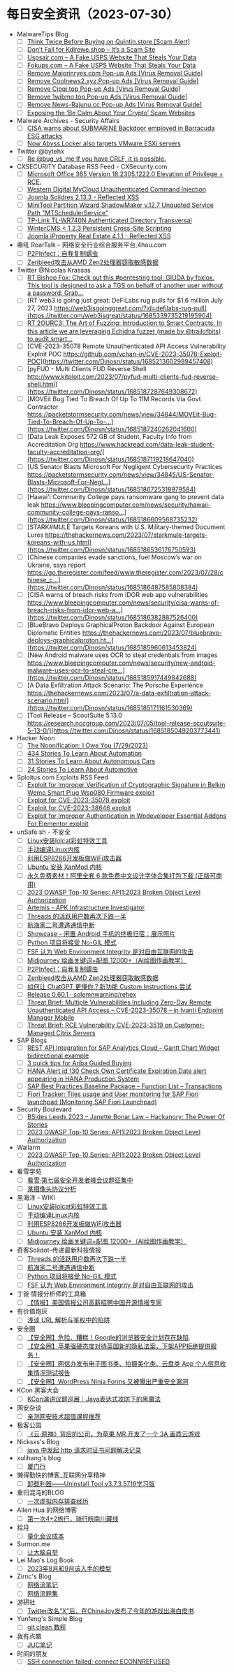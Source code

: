 # 每日安全资讯（2023-07-30）

- MalwareTips Blog
  - [ ] [Think Twice Before Buying on Quintin.store [Scam Alert]](https://malwaretips.com/blogs/quintin-store/)
  - [ ] [Don’t Fall for Kdlrewe.shop – It’s a Scam Site](https://malwaretips.com/blogs/kdlrewe-shop/)
  - [ ] [Uspsair.com – A Fake USPS Website That Steals Your Data](https://malwaretips.com/blogs/uspsair-com/)
  - [ ] [Fokups.com – A Fake USPS Website That Steals Your Data](https://malwaretips.com/blogs/fokups-com/)
  - [ ] [Remove Majorinryes.com Pop-up Ads [Virus Removal Guide]](https://malwaretips.com/blogs/remove-majorinryes-com/)
  - [ ] [Remove Coolnews2.xyz Pop-up Ads [Virus Removal Guide]](https://malwaretips.com/blogs/remove-coolnews2-xyz/)
  - [ ] [Remove Cjpqi.top Pop-up Ads [Virus Removal Guide]](https://malwaretips.com/blogs/remove-cjpqi-top/)
  - [ ] [Remove 1wibmo.top Pop-up Ads [Virus Removal Guide]](https://malwaretips.com/blogs/1wibmo-top/)
  - [ ] [Remove News-Rajunu.cc Pop-up Ads [Virus Removal Guide]](https://malwaretips.com/blogs/remove-news-rajunu-cc-pop-up-ads-virus-removal-guide/)
  - [ ] [Exposing the ‘Be Calm About Your Crypto’ Scam Websites](https://malwaretips.com/blogs/exposing-the-be-calm-about-your-crypto-scam-websites/)
- Malware Archives - Security Affairs
  - [ ] [CISA warns about SUBMARINE Backdoor employed in Barracuda ESG attacks](https://securityaffairs.com/148942/malware/submarine-backdoor-barracuda-esg-attacks.html)
  - [ ] [Now Abyss Locker also targets VMware ESXi servers](https://securityaffairs.com/148933/malware/abyss-locker-vmware-esxi.html)
- Twitter @bytehx
  - [ ] [Re @bug_vs_me If you have CRLF, it is possible.](https://twitter.com/bytehx343/status/1685228028463591424)
- CXSECURITY Database RSS Feed - CXSecurity.com
  - [ ] [Microsoft Office 365 Version 18.2305.1222.0 Elevation of Privilege + RCE.](https://cxsecurity.com/issue/WLB-2023070082)
  - [ ] [Western Digital MyCloud Unauthenticated Command Injection](https://cxsecurity.com/issue/WLB-2023070081)
  - [ ] [Joomla Solidres 2.13.3 - Reflected XSS](https://cxsecurity.com/issue/WLB-2023070080)
  - [ ] [MiniTool Partition Wizard ShadowMaker v.12.7 Unquoted Service Path "MTSchedulerService"](https://cxsecurity.com/issue/WLB-2023070079)
  - [ ] [TP-Link TL-WR740N Authenticated Directory Transversal](https://cxsecurity.com/issue/WLB-2023070078)
  - [ ] [WinterCMS <  1.2.3 Persistent Cross-Site Scripting](https://cxsecurity.com/issue/WLB-2023070077)
  - [ ] [Joomla iProperty Real Estate 4.1.1 - Reflected XSS](https://cxsecurity.com/issue/WLB-2023070076)
- 嘶吼 RoarTalk – 网络安全行业综合服务平台,4hou.com
  - [ ] [P2PInfect：自我复制蠕虫](https://www.4hou.com/posts/MKWG)
  - [ ] [Zenbleed攻击从AMD Zen2处理器窃取敏感数据](https://www.4hou.com/posts/xzLB)
- Twitter @Nicolas Krassas
  - [ ] [RT Bishop Fox: Check out this #pentesting tool: GIUDA by foxlox. This tool is designed to ask a TGS on behalf of another user without a password. Grab...](https://twitter.com/bishopfox/status/1685363563257315329)
  - [ ] [RT web3 is going just great: DeFiLabs rug pulls for $1.6 million July 27, 2023 https://web3isgoinggreat.com/?id=defilabs-rug-pull](https://twitter.com/web3isgreat/status/1685339735219195904)
  - [ ] [RT 2OURC3: The Art of Fuzzing: Introduction to Smart Contracts. In this article we are leveraging Echidna fuzzer (made by @trailofbits) to audit smart...](https://twitter.com/2ourc3/status/1685268262584565761)
  - [ ] [CVE-2023-35078 Remote Unauthenticated API Access Vulnerability Exploit POC https://github.com/vchan-in/CVE-2023-35078-Exploit-POC](https://twitter.com/Dinosn/status/1685213602989457408)
  - [ ] [pyFUD - Multi Clients FUD Reverse Shell http://www.kitploit.com/2023/07/pyfud-multi-clients-fud-reverse-shell.html](https://twitter.com/Dinosn/status/1685187287649308672)
  - [ ] [MOVEit Bug Tied To Breach Of Up To 11M Records Via Govt Contractor https://packetstormsecurity.com/news/view/34844/MOVEit-Bug-Tied-To-Breach-Of-Up-To-...](https://twitter.com/Dinosn/status/1685187240262041600)
  - [ ] [Data Leak Exposes 572 GB of Student, Faculty Info from Accreditation Org https://www.hackread.com/data-leak-student-faculty-accreditation-org/](https://twitter.com/Dinosn/status/1685187119218647040)
  - [ ] [US Senator Blasts Microsoft For Negligent Cybersecurity Practices https://packetstormsecurity.com/news/view/34845/US-Senator-Blasts-Microsoft-For-Negl...](https://twitter.com/Dinosn/status/1685186725318979584)
  - [ ] [Hawai'i Community College pays ransomware gang to prevent data leak https://www.bleepingcomputer.com/news/security/hawaii-community-college-pays-ranso...](https://twitter.com/Dinosn/status/1685186609568735232)
  - [ ] [STARK#MULE Targets Koreans with U.S. Military-themed Document Lures https://thehackernews.com/2023/07/starkmule-targets-koreans-with-us.html](https://twitter.com/Dinosn/status/1685186536176750593)
  - [ ] [Chinese companies evade sanctions, fuel Moscow’s war on Ukraine, says report https://go.theregister.com/feed/www.theregister.com/2023/07/28/chinese_c...](https://twitter.com/Dinosn/status/1685186487585808384)
  - [ ] [CISA warns of breach risks from IDOR web app vulnerabilities https://www.bleepingcomputer.com/news/security/cisa-warns-of-breach-risks-from-idor-web-a...](https://twitter.com/Dinosn/status/1685186382887526400)
  - [ ] [BlueBravo Deploys GraphicalProton Backdoor Against European Diplomatic Entities https://thehackernews.com/2023/07/bluebravo-deploys-graphicalproton.ht...](https://twitter.com/Dinosn/status/1685185960613453824)
  - [ ] [New Android malware uses OCR to steal credentials from images https://www.bleepingcomputer.com/news/security/new-android-malware-uses-ocr-to-steal-cre...](https://twitter.com/Dinosn/status/1685185917449842688)
  - [ ] [A Data Exfiltration Attack Scenario: The Porsche Experience https://thehackernews.com/2023/07/a-data-exfiltration-attack-scenario.html](https://twitter.com/Dinosn/status/1685185171161530369)
  - [ ] [Tool Release – ScoutSuite 5.13.0 https://research.nccgroup.com/2023/07/05/tool-release-scoutsuite-5-13-0/](https://twitter.com/Dinosn/status/1685185049203773441)
- Hacker Noon
  - [ ] [The Noonification: I Owe You (7/29/2023)](https://hackernoon.com/7-29-2023-noonification?source=rss)
  - [ ] [434 Stories To Learn About Automation](https://hackernoon.com/434-stories-to-learn-about-automation?source=rss)
  - [ ] [31 Stories To Learn About Autonomous Cars](https://hackernoon.com/31-stories-to-learn-about-autonomous-cars?source=rss)
  - [ ] [24 Stories To Learn About Automotive](https://hackernoon.com/24-stories-to-learn-about-automotive?source=rss)
- Sploitus.com Exploits RSS Feed
  - [ ] [Exploit for Improper Verification of Cryptographic Signature in Belkin Wemo Smart Plug Wsp080 Firmware exploit](https://sploitus.com/exploit?id=F8B23800-CE32-5184-8D5D-4854E44A4EA5&utm_source=rss&utm_medium=rss)
  - [ ] [Exploit for CVE-2023-35078 exploit](https://sploitus.com/exploit?id=28F8298C-61E8-5468-BD71-18B70A8B06EF&utm_source=rss&utm_medium=rss)
  - [ ] [Exploit for CVE-2023-38646 exploit](https://sploitus.com/exploit?id=52CED355-90EE-5E9C-BFBC-840326768B5F&utm_source=rss&utm_medium=rss)
  - [ ] [Exploit for Improper Authentication in Wpdeveloper Essential Addons For Elementor exploit](https://sploitus.com/exploit?id=9B69B35A-A2C1-5D22-8EF5-D4952E773ED1&utm_source=rss&utm_medium=rss)
- unSafe.sh - 不安全
  - [ ] [Linux安装lolcat彩虹特效工具](https://buaq.net/go-173205.html)
  - [ ] [手动编译Linux内核](https://buaq.net/go-173206.html)
  - [ ] [利用ESP8266开发板做WiFi攻击器](https://buaq.net/go-173207.html)
  - [ ] [Ubuntu 安装 XanMod 内核](https://buaq.net/go-173208.html)
  - [ ] [永久免费素材！阿里全套 6 款免费中文设计字体合集打包下载 (正版可商用)](https://buaq.net/go-173204.html)
  - [ ] [2023 OWASP Top-10 Series: API1:2023 Broken Object Level Authorization](https://buaq.net/go-173200.html)
  - [ ] [Artemis - APK Infrastructure Investigator](https://buaq.net/go-173201.html)
  - [ ] [Threads 的活跃用户数再次下跌一半](https://buaq.net/go-173197.html)
  - [ ] [航海家二号遭遇通信中断](https://buaq.net/go-173198.html)
  - [ ] [Showcase – 闲置 Android 手机的终极归宿：展示照片](https://buaq.net/go-173196.html)
  - [ ] [Python 项目将接受 No-GIL 模式](https://buaq.net/go-173199.html)
  - [ ] [FSF 认为 Web Environment Integrity 是对自由互联网的攻击](https://buaq.net/go-173195.html)
  - [ ] [Midjourney 绘画关键词+配图 12000+（AI绘图作画教学）](https://buaq.net/go-173194.html)
  - [ ] [P2PInfect：自我复制蠕虫](https://buaq.net/go-173190.html)
  - [ ] [Zenbleed攻击从AMD Zen2处理器窃取敏感数据](https://buaq.net/go-173191.html)
  - [ ] [如何让 ChatGPT 更懂你？新功能 Custom Instructions 尝试](https://buaq.net/go-173189.html)
  - [ ] [Release 0.60.1 · solemnwarning/rehex](https://buaq.net/go-173187.html)
  - [ ] [Threat Brief: Multiple Vulnerabilities Including Zero-Day Remote Unauthenticated API Access – CVE-2023-35078 – in Ivanti Endpoint Manager Mobile](https://buaq.net/go-173184.html)
  - [ ] [Threat Brief: RCE Vulnerability CVE-2023-3519 on Customer-Managed Citrix Servers](https://buaq.net/go-173185.html)
- SAP Blogs
  - [ ] [REST API Integration for SAP Analytics Cloud – Gantt Chart Widget bidirectional example](https://blogs.sap.com/2023/07/29/rest-api-integration-for-sap-analytics-cloud-gantt-chart-widget-bidirectional-example/)
  - [ ] [3 quick tips for Ariba Guided Buying](https://blogs.sap.com/2023/07/29/3-quick-tips-for-ariba-guided-buying/)
  - [ ] [HANA Alert id 130 Check Own Certificate Expiration Date alert appearing in HANA Production System](https://blogs.sap.com/2023/07/29/hana-alert-id-130-check-own-certificate-expiration-date-alert-appearing-in-hana-production-system/)
  - [ ] [SAP Best Practices Baseline Package – Function List – Transactions](https://blogs.sap.com/2023/07/29/sap-best-practices-baseline-package-function-list/)
  - [ ] [Fiori Tracker: Tiles usage and User monitoring for SAP Fiori launchpad (Monitoring SAP Fiori Launchpad)](https://blogs.sap.com/2023/07/29/fiori-tracker-tiles-usage-and-user-monitoring-for-sap-fiori-launchpad-monitoring-sap-fiori-launchpad/)
- Security Boulevard
  - [ ] [BSides Leeds 2023 – Janette Bonar Law – Hackanory: The Power Of Stories](https://securityboulevard.com/2023/07/bsides-leeds-2023-janette-bonar-law-hackanory-the-power-of-stories/)
  - [ ] [2023 OWASP Top-10 Series: API1:2023 Broken Object Level Authorization](https://securityboulevard.com/2023/07/2023-owasp-top-10-series-api12023-broken-object-level-authorization/)
- Wallarm
  - [ ] [2023 OWASP Top-10 Series: API1:2023 Broken Object Level Authorization](https://lab.wallarm.com/api12023-broken-object-level-authorization/)
- 看雪学苑
  - [ ] [看雪·第七届安全开发者峰会议题征集中](https://mp.weixin.qq.com/s?__biz=MjM5NTc2MDYxMw==&mid=2458510871&idx=1&sn=d809dab863d594536bda8ab5ce587ae0&chksm=b18ed69d86f95f8b4bb6c1af17284506ff1a757dd94fdf70d6e352e7ed9851e82d1e4f188ad9&scene=58&subscene=0#rd)
  - [ ] [某摄像头协议分析](https://mp.weixin.qq.com/s?__biz=MjM5NTc2MDYxMw==&mid=2458510871&idx=2&sn=d2439f38c52bc7833077319d29e775ff&chksm=b18ed69d86f95f8bbec7ee9ce02f17e3e9fc080db1ba5ccffe084802975eaf818a3e95c8b626&scene=58&subscene=0#rd)
- 黑海洋 - WIKI
  - [ ] [Linux安装lolcat彩虹特效工具](https://blog.upx8.com/3724)
  - [ ] [手动编译Linux内核](https://blog.upx8.com/3723)
  - [ ] [利用ESP8266开发板做WiFi攻击器](https://blog.upx8.com/3722)
  - [ ] [Ubuntu 安装 XanMod 内核](https://blog.upx8.com/3721)
  - [ ] [Midjourney 绘画关键词+配图 12000+（AI绘图作画教学）](https://blog.upx8.com/3720)
- 奇客Solidot–传递最新科技情报
  - [ ] [Threads 的活跃用户数再次下跌一半](https://www.solidot.org/story?sid=75652)
  - [ ] [航海家二号遭遇通信中断](https://www.solidot.org/story?sid=75651)
  - [ ] [Python 项目将接受 No-GIL 模式](https://www.solidot.org/story?sid=75650)
  - [ ] [FSF 认为 Web Environment Integrity 是对自由互联网的攻击](https://www.solidot.org/story?sid=75649)
- 丁爸 情报分析师的工具箱
  - [ ] [【情报】美国情报公司高薪招聘中国开源情报专家](https://mp.weixin.qq.com/s?__biz=MzI2MTE0NTE3Mw==&mid=2651137602&idx=1&sn=ac7c609c78c472b2189ee848dc571b3f&chksm=f1af5178c6d8d86ef9673f203902094ef3e19a3743cab587ab534a3f10bc4094c270260c5f84&scene=58&subscene=0#rd)
- 有价值炮灰
  - [ ] [浅谈 URL 解析与鉴权中的陷阱](https://mp.weixin.qq.com/s?__biz=MzA3MzU1MDQwOA==&mid=2247484646&idx=1&sn=09726141bfd86933d7c964efbc893b6b&chksm=9f0c1bc1a87b92d742724f6070d3a0084f20269be2e3a1ec4fe2919caa6b91659d6517c19903&scene=58&subscene=0#rd)
- 安全圈
  - [ ] [【安全圈】危险、糟糕！Google的浏览器安全计划存在缺陷](https://mp.weixin.qq.com/s?__biz=MzIzMzE4NDU1OQ==&mid=2652040716&idx=1&sn=2cf8826c4087a3c421503f6c933d415b&chksm=f36fc24cc4184b5a95a2fe759b214bf308a42d0fdadd53803573e158462ec7b415b41728f694&scene=58&subscene=0#rd)
  - [ ] [【安全圈】苹果强硬态度对待英国新的隐私法案，下架APP拒绝提供服务！](https://mp.weixin.qq.com/s?__biz=MzIzMzE4NDU1OQ==&mid=2652040716&idx=2&sn=7027d7a326ca531c0ddd55996730ac9f&chksm=f36fc24cc4184b5abd941e9fe52c086e57f451fb6c5571d1c69fbc2304a5945039c10d9a37ba&scene=58&subscene=0#rd)
  - [ ] [【安全圈】网信办发布电子图书类、拍摄美化类、云盘类 App 个人信息收集情况测试报告](https://mp.weixin.qq.com/s?__biz=MzIzMzE4NDU1OQ==&mid=2652040716&idx=3&sn=9fbf5e66fece0997eba4ae625736b038&chksm=f36fc24cc4184b5a2009fd2b0cded64de54951f9a4348cf2a818a843e5de0fc70d5a6da787df&scene=58&subscene=0#rd)
  - [ ] [【安全圈】WordPress Ninja Forms 又被曝出严重安全漏洞](https://mp.weixin.qq.com/s?__biz=MzIzMzE4NDU1OQ==&mid=2652040716&idx=4&sn=bee4a78022fb8a8baa8d665df35fcd78&chksm=f36fc24cc4184b5a5fcf151fa95b907050c1cff9fc0a6800d36ab8b997f3e7ccf5f86526dad3&scene=58&subscene=0#rd)
- KCon 黑客大会
  - [ ] [KCon演讲议题巡展｜Java表达式攻防下的黑魔法](https://mp.weixin.qq.com/s?__biz=MzIzOTAwNzc1OQ==&mid=2651136659&idx=1&sn=9b943783fcdc7de03e56d9b598b05c4f&chksm=f2c123f3c5b6aae537dcfbaa8ecc357f14f366fba1cc8a9614d582b5d76696092d5bc176b1e7&scene=58&subscene=0#rd)
- 网安杂谈
  - [ ] [亲测网安技术超值课程推荐](https://mp.weixin.qq.com/s?__biz=MzAwMTMzMDUwNg==&mid=2650887828&idx=1&sn=9779d152946616ebedc63e68e0c156a6&chksm=812eaab1b65923a720b5926cf64dfaff039ba011ad2eab211b726ff1f9a797cd0e5797be8114&scene=58&subscene=0#rd)
- 极客公园
  - [ ] [《云·原神》背后的公司，为苹果 MR 开发了一个 3A 画质云游戏](https://mp.weixin.qq.com/s?__biz=MTMwNDMwODQ0MQ==&mid=2653003603&idx=1&sn=1142c4b2fbf6567a61146479ec6c63bd&chksm=7e54e2e549236bf31067e8ca6df0ed35d1b018e55d122143513ba30cba19f45bc3a4c07bf226&scene=58&subscene=0#rd)
- Nicksxs's Blog
  - [ ] [java 中发起 http 请求时证书问题解决记录](https://nicksxs.me/2023/07/29/java-%E4%B8%AD%E5%8F%91%E8%B5%B7-http-%E8%AF%B7%E6%B1%82%E6%97%B6%E8%AF%81%E4%B9%A6%E9%97%AE%E9%A2%98%E8%A7%A3%E5%86%B3%E8%AE%B0%E5%BD%95/)
- xulihang's blog
  - [ ] [厦门行](https://blog.xulihang.me/travel-in-xiamen/)
- 懒得勤快的博客_互联网分享精神
  - [ ] [卸载利器——Uninstall Tool v3.7.3.5716学习版](https://masuit.com/84)
- 重归混沌的BLOG
  - [ ] [一次虚拟内存排查经历](https://blog.gotocoding.com/archives/1821?utm_source=rss&utm_medium=rss&utm_campaign=%25e4%25b8%2580%25e6%25ac%25a1%25e8%2599%259a%25e6%258b%259f%25e5%2586%2585%25e5%25ad%2598%25e6%258e%2592%25e6%259f%25a5%25e7%25bb%258f%25e5%258e%2586)
- Allen Hua 的网络博客
  - [ ] [第一次4+2旅行，骑行皖南川藏线](https://hellodk.cn/post/1137)
- 拾月
  - [ ] [量化会议成本](https://www.skyue.com/23072921.html)
- Surmon.me
  - [ ] [让大脑自举](https://surmon.me/article/226)
- Lei Mao's Log Book
  - [ ] [2023年8月和9月该入手的模型](https://leimao.github.io/essay/2023%E5%B9%B48%E6%9C%88%E5%92%8C9%E6%9C%88%E8%AF%A5%E5%85%A5%E6%89%8B%E7%9A%84%E6%A8%A1%E5%9E%8B/)
- Zirnc's Blog
  - [ ] [网络流笔记](https://blog.chungzh.cn/articles/flow/)
  - [ ] [网络流题集](https://blog.chungzh.cn/articles/flow-sol/)
- 游研社
  - [ ] [Twitter改名“X”后，在ChinaJoy发布了今年的游戏出海白皮书](https://www.yystv.cn/p/11015)
- Yunfeng's Simple Blog
  - [ ] [git clean 教程](http://vra.github.io/2023/07/30/git-clean-tutorial/)
- 我有点酷
  - [ ] [JUC笔记](https://blog.woyou.cool/posts/5930/)
- 时间的朋友
  - [ ] [SSH connection failed: connect ECONNREFUSED](/posts/2023/07/ssh-connected-refused/)
